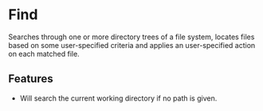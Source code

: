 Find
====

Searches through one or more directory trees of a file system, locates files based on some user-specified criteria and applies an user-specified action on each matched file.

## Features
+ Will search the current working directory if no path is given.